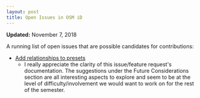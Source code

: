 ```yaml
---
layout: post
title: Open Issues in OSM iD
---
```


**Updated:** November 7, 2018

A running list of open issues that are possible candidates for contributions:
* [Add relationships to presets](https://github.com/openstreetmap/iD/issues/5326)
	* I really appreciate the clarity of this issue/feature request's documentation. The suggestions under the Future Considerations section are all interesting aspects to explore and seem to be at the level of difficulty/involvement we would want to work on for the rest of the semester.